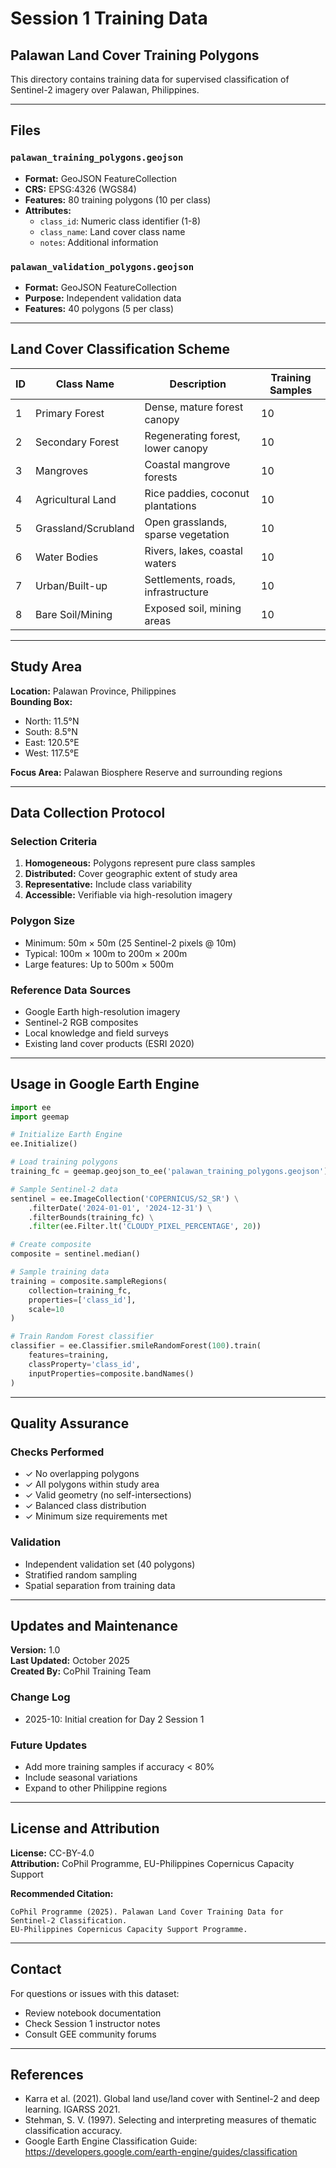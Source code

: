 # Session 1 Training Data

## Palawan Land Cover Training Polygons

This directory contains training data for supervised classification of Sentinel-2 imagery over Palawan, Philippines.

---

## Files

### `palawan_training_polygons.geojson`
- **Format:** GeoJSON FeatureCollection
- **CRS:** EPSG:4326 (WGS84)
- **Features:** 80 training polygons (10 per class)
- **Attributes:**
  - `class_id`: Numeric class identifier (1-8)
  - `class_name`: Land cover class name
  - `notes`: Additional information

### `palawan_validation_polygons.geojson`
- **Format:** GeoJSON FeatureCollection  
- **Purpose:** Independent validation data
- **Features:** 40 polygons (5 per class)

---

## Land Cover Classification Scheme

| ID | Class Name | Description | Training Samples |
|----|------------|-------------|------------------|
| 1 | Primary Forest | Dense, mature forest canopy | 10 |
| 2 | Secondary Forest | Regenerating forest, lower canopy | 10 |
| 3 | Mangroves | Coastal mangrove forests | 10 |
| 4 | Agricultural Land | Rice paddies, coconut plantations | 10 |
| 5 | Grassland/Scrubland | Open grasslands, sparse vegetation | 10 |
| 6 | Water Bodies | Rivers, lakes, coastal waters | 10 |
| 7 | Urban/Built-up | Settlements, roads, infrastructure | 10 |
| 8 | Bare Soil/Mining | Exposed soil, mining areas | 10 |

---

## Study Area

**Location:** Palawan Province, Philippines  
**Bounding Box:** 
- North: 11.5°N
- South: 8.5°N
- East: 120.5°E
- West: 117.5°E

**Focus Area:** Palawan Biosphere Reserve and surrounding regions

---

## Data Collection Protocol

### Selection Criteria
1. **Homogeneous:** Polygons represent pure class samples
2. **Distributed:** Cover geographic extent of study area
3. **Representative:** Include class variability
4. **Accessible:** Verifiable via high-resolution imagery

### Polygon Size
- Minimum: 50m × 50m (25 Sentinel-2 pixels @ 10m)
- Typical: 100m × 100m to 200m × 200m
- Large features: Up to 500m × 500m

### Reference Data Sources
- Google Earth high-resolution imagery
- Sentinel-2 RGB composites
- Local knowledge and field surveys
- Existing land cover products (ESRI 2020)

---

## Usage in Google Earth Engine

```python
import ee
import geemap

# Initialize Earth Engine
ee.Initialize()

# Load training polygons
training_fc = geemap.geojson_to_ee('palawan_training_polygons.geojson')

# Sample Sentinel-2 data
sentinel = ee.ImageCollection('COPERNICUS/S2_SR') \
    .filterDate('2024-01-01', '2024-12-31') \
    .filterBounds(training_fc) \
    .filter(ee.Filter.lt('CLOUDY_PIXEL_PERCENTAGE', 20))

# Create composite
composite = sentinel.median()

# Sample training data
training = composite.sampleRegions(
    collection=training_fc,
    properties=['class_id'],
    scale=10
)

# Train Random Forest classifier
classifier = ee.Classifier.smileRandomForest(100).train(
    features=training,
    classProperty='class_id',
    inputProperties=composite.bandNames()
)
```

---

## Quality Assurance

### Checks Performed
- ✓ No overlapping polygons
- ✓ All polygons within study area
- ✓ Valid geometry (no self-intersections)
- ✓ Balanced class distribution
- ✓ Minimum size requirements met

### Validation
- Independent validation set (40 polygons)
- Stratified random sampling
- Spatial separation from training data

---

## Updates and Maintenance

**Version:** 1.0  
**Last Updated:** October 2025  
**Created By:** CoPhil Training Team

### Change Log
- 2025-10: Initial creation for Day 2 Session 1

### Future Updates
- Add more training samples if accuracy < 80%
- Include seasonal variations
- Expand to other Philippine regions

---

## License and Attribution

**License:** CC-BY-4.0  
**Attribution:** CoPhil Programme, EU-Philippines Copernicus Capacity Support

**Recommended Citation:**
```
CoPhil Programme (2025). Palawan Land Cover Training Data for Sentinel-2 Classification. 
EU-Philippines Copernicus Capacity Support Programme.
```

---

## Contact

For questions or issues with this dataset:
- Review notebook documentation
- Check Session 1 instructor notes
- Consult GEE community forums

---

## References

- Karra et al. (2021). Global land use/land cover with Sentinel-2 and deep learning. IGARSS 2021.
- Stehman, S. V. (1997). Selecting and interpreting measures of thematic classification accuracy.
- Google Earth Engine Classification Guide: https://developers.google.com/earth-engine/guides/classification
